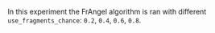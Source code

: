In this experiment the FrAngel algorithm is ran with different `use_fragments_chance`: `0.2`, `0.4`, `0.6`, `0.8`.
